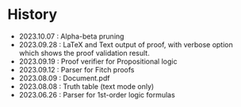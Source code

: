 # History

* 2023.10.07 : Alpha-beta pruning
* 2023.09.28 : LaTeX and Text output of proof, with verbose option  
  which shows the proof validation result.
* 2023.09.19 : Proof verifier for Propositional logic
* 2023.09.12 : Parser for Fitch proofs
* 2023.08.09 : Document.pdf
* 2023.08.08 : Truth table (text mode only)
* 2023.06.26 : Parser for 1st-order logic formulas